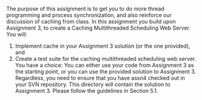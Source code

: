 The purpose of this assignment is to get you to do more thread programming and process
synchronization, and also reinforce our discussion of caching from class. In this assignment you
build upon Assignment 3, to create a Caching Multithreaded Scheduling Web Server. You will:
1. Implement cache in your Assignment 3 solution (or the one provided), and
2. Create a test suite for the caching multithreaded scheduling web server.
You have a choice: You can either use your code from Assignment 3 as the starting point, or you can
use the provided solution to Assignment 3. Regardless, you need to ensure that you have assn4
checked out in your SVN repository. This directory will contain the solution to Assignment 3.
Please follow the guidelines in Section 5.1.